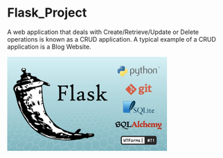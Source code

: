 # Flask_Project
A web application that deals with Create/Retrieve/Update or Delete operations is known as a CRUD application. 
A typical example of a CRUD application is a Blog Website.


![alt text](assets/images/flasklensson.png)
